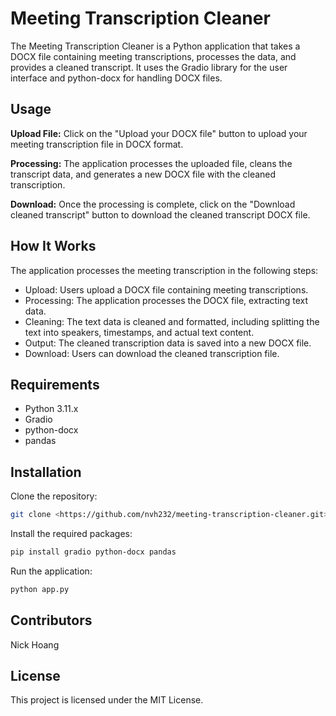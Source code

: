 # Meeting Transcription Cleaner

The Meeting Transcription Cleaner is a Python application that takes a DOCX file containing meeting transcriptions, processes the data, and provides a cleaned transcript. It uses the Gradio library for the user interface and python-docx for handling DOCX files.

## Usage

**Upload File:** Click on the "Upload your DOCX file" button to upload your meeting transcription file in DOCX format.

**Processing:** The application processes the uploaded file, cleans the transcript data, and generates a new DOCX file with the cleaned transcription.

**Download:** Once the processing is complete, click on the "Download cleaned transcript" button to download the cleaned transcript DOCX file.

## How It Works

The application processes the meeting transcription in the following steps:

- Upload: Users upload a DOCX file containing meeting transcriptions.
- Processing: The application processes the DOCX file, extracting text data.
- Cleaning: The text data is cleaned and formatted, including splitting the text into speakers, timestamps, and actual text content.
- Output: The cleaned transcription data is saved into a new DOCX file.
- Download: Users can download the cleaned transcription file.

## Requirements
- Python 3.11.x 
- Gradio
- python-docx
- pandas

## Installation

Clone the repository:

```bash
git clone <https://github.com/nvh232/meeting-transcription-cleaner.git>
```
Install the required packages:
```bash
pip install gradio python-docx pandas
```
Run the application:
```bash
python app.py
```
## Contributors
Nick Hoang

## License

This project is licensed under the MIT License.
